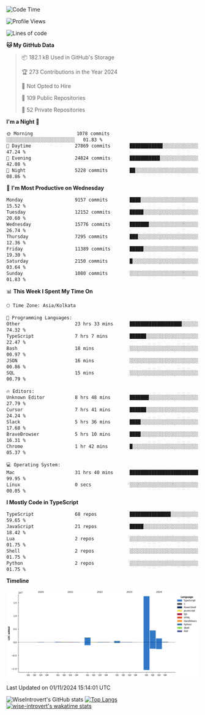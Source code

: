 <!--START_SECTION:waka-->
![Code Time](http://img.shields.io/badge/Code%20Time-1%2C765%20hrs%2054%20mins-blue)

![Profile Views](http://img.shields.io/badge/Profile%20Views-0-blue)

![Lines of code](https://img.shields.io/badge/From%20Hello%20World%20I%27ve%20Written-26.4%20million%20lines%20of%20code-blue)

**🐱 My GitHub Data** 

> 📦 182.1 kB Used in GitHub's Storage 
 > 
> 🏆 273 Contributions in the Year 2024
 > 
> 🚫 Not Opted to Hire
 > 
> 📜 109 Public Repositories 
 > 
> 🔑 52 Private Repositories 
 > 
**I'm a Night 🦉** 

```text
🌞 Morning                1078 commits        ░░░░░░░░░░░░░░░░░░░░░░░░░   01.83 % 
🌆 Daytime                27869 commits       ████████████░░░░░░░░░░░░░   47.24 % 
🌃 Evening                24824 commits       ███████████░░░░░░░░░░░░░░   42.08 % 
🌙 Night                  5228 commits        ██░░░░░░░░░░░░░░░░░░░░░░░   08.86 % 
```
📅 **I'm Most Productive on Wednesday** 

```text
Monday                   9157 commits        ████░░░░░░░░░░░░░░░░░░░░░   15.52 % 
Tuesday                  12152 commits       █████░░░░░░░░░░░░░░░░░░░░   20.60 % 
Wednesday                15776 commits       ███████░░░░░░░░░░░░░░░░░░   26.74 % 
Thursday                 7295 commits        ███░░░░░░░░░░░░░░░░░░░░░░   12.36 % 
Friday                   11389 commits       █████░░░░░░░░░░░░░░░░░░░░   19.30 % 
Saturday                 2150 commits        █░░░░░░░░░░░░░░░░░░░░░░░░   03.64 % 
Sunday                   1080 commits        ░░░░░░░░░░░░░░░░░░░░░░░░░   01.83 % 
```


📊 **This Week I Spent My Time On** 

```text
🕑︎ Time Zone: Asia/Kolkata

💬 Programming Languages: 
Other                    23 hrs 33 mins      ███████████████████░░░░░░   74.32 % 
TypeScript               7 hrs 7 mins        ██████░░░░░░░░░░░░░░░░░░░   22.47 % 
Bash                     18 mins             ░░░░░░░░░░░░░░░░░░░░░░░░░   00.97 % 
JSON                     16 mins             ░░░░░░░░░░░░░░░░░░░░░░░░░   00.86 % 
SQL                      15 mins             ░░░░░░░░░░░░░░░░░░░░░░░░░   00.79 % 

🔥 Editors: 
Unknown Editor           8 hrs 48 mins       ███████░░░░░░░░░░░░░░░░░░   27.79 % 
Cursor                   7 hrs 41 mins       ██████░░░░░░░░░░░░░░░░░░░   24.24 % 
Slack                    5 hrs 36 mins       ████░░░░░░░░░░░░░░░░░░░░░   17.68 % 
BraveBrowser             5 hrs 10 mins       ████░░░░░░░░░░░░░░░░░░░░░   16.31 % 
Chrome                   1 hr 42 mins        █░░░░░░░░░░░░░░░░░░░░░░░░   05.37 % 

💻 Operating System: 
Mac                      31 hrs 40 mins      █████████████████████████   99.95 % 
Linux                    0 secs              ░░░░░░░░░░░░░░░░░░░░░░░░░   00.05 % 
```

**I Mostly Code in TypeScript** 

```text
TypeScript               68 repos            ███████████████░░░░░░░░░░   59.65 % 
JavaScript               21 repos            █████░░░░░░░░░░░░░░░░░░░░   18.42 % 
Lua                      2 repos             ░░░░░░░░░░░░░░░░░░░░░░░░░   01.75 % 
Shell                    2 repos             ░░░░░░░░░░░░░░░░░░░░░░░░░   01.75 % 
Python                   2 repos             ░░░░░░░░░░░░░░░░░░░░░░░░░   01.75 % 
```



**Timeline**

![Lines of Code chart](https://raw.githubusercontent.com/wise-introvert/wise-introvert/master/assets/bar_graph.png)


 Last Updated on 01/11/2024 15:14:01 UTC
<!--END_SECTION:waka-->

![WiseIntrovert's GitHub stats](https://github-readme-stats.vercel.app/api?username=wise-introvert&count_private=true&show_icons=true)
[![Top Langs](https://github-readme-stats.vercel.app/api/top-langs/?username=wise-introvert&langs_count=10)](https://github.com/anuraghazra/github-readme-stats)
[![wise-introvert's wakatime stats](https://github-readme-stats.vercel.app/api/wakatime?username=wiseintrovert)](https://github.com/anuraghazra/github-readme-stats)
